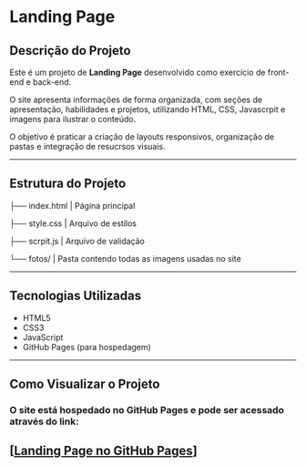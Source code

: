 # Landing Page

## Descrição do Projeto
 Este é um projeto de **Landing Page** desenvolvido como exercício de front-end e back-end.  
 
 O site apresenta informações de forma organizada, com seções de apresentação, habilidades e projetos, utilizando HTML, CSS, Javascrpit e imagens para ilustrar o conteúdo. 

 O objetivo é praticar a criação de layouts responsivos, organização de pastas e integração de resucrsos visuais.
 
---
## Estrutura do Projeto
├── index.html | Página principal

├── style.css | Arquivo de estilos

├── scrpit.js | Arquivo de validação

└── fotos/ | Pasta contendo todas as imagens usadas no site

---
## Tecnologias Utilizadas
- HTML5
- CSS3
- JavaScript
- GitHub Pages (para hospedagem)
---
## Como Visualizar o Projeto
### O site está hospedado no GitHub Pages e pode ser acessado através do link:  
[[Landing Page no GitHub Pages](https://majumelo.github.io/Landing-Page/)]
---
